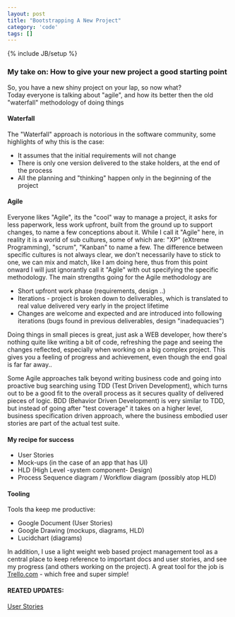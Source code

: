 ```yaml
---
layout: post
title: "Bootstrapping A New Project"
category: 'code' 
tags: []
---
```

{% include JB/setup %}
### My take on: How to give your new project a good starting point

So, you have a new shiny project on your lap, so now what?  
Today everyone is talking about "agile", and how its better then the old "waterfall" methodology of doing things

#### Waterfall
The "Waterfall" approach is notorious in the software community, some highlights of why this is the case:

 * It assumes that the initial requirements will not change
 * There is only one version delivered to the stake holders, at the end of the process
 * All the planning and "thinking" happen only in the beginning of the project

#### Agile
Everyone likes "Agile", its the "cool" way to manage a project, it asks for less paperwork, less work upfront, built from the ground up to support changes, to name a few conceptions about it.
While I call it "Agile" here, in reality it is a world of sub cultures, some of which are: "XP" (eXtreme Programming), "scrum", "Kanban" to name a few.
The difference between specific cultures is not always clear, we don't necessarily have to stick to one, we can mix and match, like I am doing here, thus from this point onward I will just ignorantly call it "Agile" with out specifying the specific methodology.
The main strengths going for the Agile methodology are

 * Short upfront work phase (requirements, design ..)
 * Iterations - project is broken down to deliverables, which is translated to real value delivered very early in the project lifetime
 * Changes are welcome and expected and are introduced into following iterations (bugs found in previous deliverables, design "inadequacies")

Doing things in small pieces is great, just ask a WEB developer, how there's nothing quite like writing a bit of code, refreshing the page and seeing the changes reflected, especially when working on a big complex project. This gives you a feeling of progress and achievement, even though the end goal is far far away..

Some Agile approaches talk beyond writing business code and going into proactive bug searching using TDD (Test Driven Development), which turns out to be a good fit to the overall process as it secures quality of delivered pieces of logic.
BDD (Behavior Driven Development) is very similar to TDD, but instead of going after "test coverage" it takes on a higher level, business specification driven approach, where the business embodied user stories are part of the actual test suite.

#### My recipe for success

 * User Stories
 * Mock-ups (in the case of an app that has UI)
 * HLD (High Level -system component- Design)
 * Process Sequence diagram / Workflow diagram (possibly atop HLD)

#### Tooling

Tools tha keep me productive:

 * Google Document (User Stories)
 * Google Drawing (mockups, diagrams, HLD)
 * Lucidchart (diagrams)

In addition, I use a light weight web based project management tool as a central place to keep reference to important docs and user stories, and see my progress (and others working on the project). A great tool for the job is [Trello.com](http://www.trello.com) - which free and super simple!

#### REATED UPDATES:
[User Stories](/code/2012/02/25/user-stories/)
